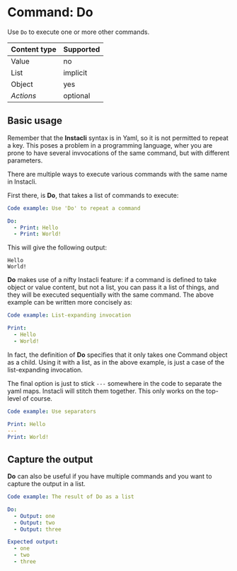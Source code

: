 # Command: Do

Use `Do` to execute one or more other commands.

| Content type | Supported |
|--------------|-----------|
| Value        | no        |
| List         | implicit  |
| Object       | yes       |
| _Actions_    | optional  |

## Basic usage

Remember that the **Instacli** syntax is in Yaml, so it is not permitted to repeat a key. This poses a problem in a programming language, wher you are prone to
have several invvocations of the same command, but with different parameters.

There are multiple ways to execute various commands with the same name in Instacli.

First there, is **Do**, that takes a list of commands to execute:

```yaml
Code example: Use 'Do' to repeat a command

Do:
  - Print: Hello
  - Print: World!
```

This will give the following output:

```commandline
Hello
World!
```

**Do** makes use of a nifty Instacli feature: if a command is defined to take object or value content, but not a list, you can pass it a list of things, and
they will be executed sequentially with the same command. The above example can be written more concisely as:

```yaml
Code example: List-expanding invocation

Print:
  - Hello
  - World!
```

In fact, the definition of **Do** specifies that it only takes one Command object as a child. Using it with a list, as in the above example, is just a case of
the list-expanding invocation.

The final option is just to stick `---` somewhere in the code to separate the yaml maps. Instacli will stitch them together. This only works on the top-level of
course.

```yaml
Code example: Use separators

Print: Hello
---
Print: World!
```

## Capture the output

**Do** can also be useful if you have multiple commands and you want to capture the output in a list.

```yaml
Code example: The result of Do as a list

Do:
  - Output: one
  - Output: two
  - Output: three

Expected output:
  - one
  - two
  - three
```